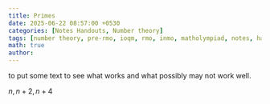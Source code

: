 ```yaml
---
title: Primes
date: 2025-06-22 08:57:00 +0530
categories: [Notes Handouts, Number theory]
tags: [number theory, pre-rmo, ioqm, rmo, inmo, matholympiad, notes, handouts, lecturenotes]
math: true
author: 
---
```


to put some text to see what works and what possibly may not work well.

$n, n + 2, n + 4$
